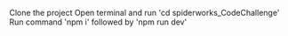 Clone the project
Open terminal and run 'cd spiderworks_CodeChallenge'
Run command 'npm i' followed by 'npm run dev'